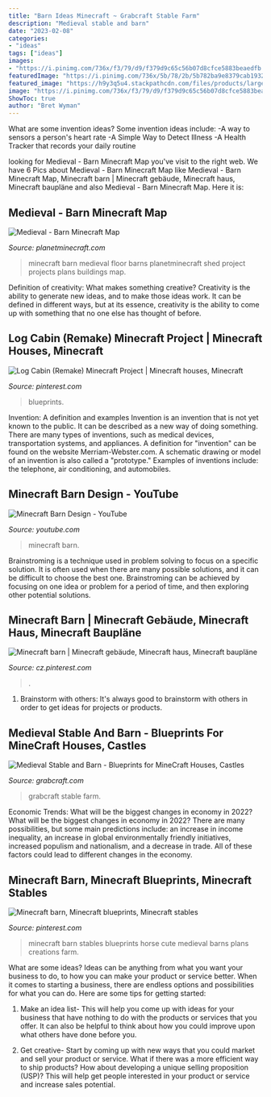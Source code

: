 ```yaml
---
title: "Barn Ideas Minecraft ~ Grabcraft Stable Farm"
description: "Medieval stable and barn"
date: "2023-02-08"
categories:
- "ideas"
tags: ["ideas"]
images:
- "https://i.pinimg.com/736x/f3/79/d9/f379d9c65c56b07d8cfce5883beaedfb.jpg"
featuredImage: "https://i.pinimg.com/736x/5b/78/2b/5b782ba9e8379cab1932de52a1114e63--minecraft-buildings-minecraft-creations.jpg"
featured_image: "https://h9y3q5u4.stackpathcdn.com/files/products/large/large_medieval-stable-and-barn-14432.png"
image: "https://i.pinimg.com/736x/f3/79/d9/f379d9c65c56b07d8cfce5883beaedfb.jpg"
ShowToc: true
author: "Bret Wyman"
---
```



What are some invention ideas?
Some invention ideas include:
-A way to sensors a person's heart rate 
-A Simple Way to Detect Illness 
-A Health Tracker that records your daily routine

	

		
looking for Medieval - Barn Minecraft Map you've visit to the right web. We have 6 Pics about Medieval - Barn Minecraft Map like Medieval - Barn Minecraft Map, Minecraft barn | Minecraft gebäude, Minecraft haus, Minecraft baupläne and also Medieval - Barn Minecraft Map. Here it is:
		
    
## Medieval - Barn Minecraft Map

<img loading=lazy src="https://static.planetminecraft.com/files/resource_media/screenshot/1225/2012-06-23_164843_2664882.jpg" onerror="this.onerror=null;this.src='https://tse1.mm.bing.net/th?id=OIP.47LwHYWvykHF4buzrdTFnQHaEq&amp;pid=15.1';" alt="Medieval - Barn Minecraft Map">

_Source: planetminecraft.com_

>minecraft barn medieval floor barns planetminecraft shed project projects plans buildings map. 

	

Definition of creativity: What makes something creative?
Creativity is the ability to generate new ideas, and to make those ideas work. It can be defined in different ways, but at its essence, creativity is the ability to come up with something that no one else has thought of before.

    
## Log Cabin (Remake) Minecraft Project | Minecraft Houses, Minecraft

<img loading=lazy src="https://i.pinimg.com/736x/f3/79/d9/f379d9c65c56b07d8cfce5883beaedfb.jpg" onerror="this.onerror=null;this.src='https://tse2.mm.bing.net/th?id=OIP.F4WJtlMVi9FKDlL5_QXccgHaGH&amp;pid=15.1';" alt="Log Cabin (Remake) Minecraft Project | Minecraft houses, Minecraft">

_Source: pinterest.com_

>blueprints. 

	

Invention: A definition and examples
Invention is an invention that is not yet known to the public. It can be described as a new way of doing something. There are many types of inventions, such as medical devices, transportation systems, and appliances. 
A definition for "invention" can be found on the website Merriam-Webster.com. A schematic drawing or model of an invention is also called a "prototype." 
Examples of inventions include: the telephone, air conditioning, and automobiles.

    
## Minecraft Barn Design - YouTube

<img loading=lazy src="http://i.ytimg.com/vi/VJPgRBFytU4/hqdefault.jpg" onerror="this.onerror=null;this.src='https://tse1.mm.bing.net/th?id=OIP.tjbg6R_FWb8VT_f6AvurPAHaFj&amp;pid=15.1';" alt="Minecraft Barn Design - YouTube">

_Source: youtube.com_

>minecraft barn. 

	

Brainstroming is a technique used in problem solving to focus on a specific solution. It is often used when there are many possible solutions, and it can be difficult to choose the best one. Brainstroming can be achieved by focusing on one idea or problem for a period of time, and then exploring other potential solutions.

    
## Minecraft Barn | Minecraft Gebäude, Minecraft Haus, Minecraft Baupläne

<img loading=lazy src="https://i.pinimg.com/736x/ba/1a/8b/ba1a8b5dc135462b11c21e3612fb7384.jpg" onerror="this.onerror=null;this.src='https://tse4.mm.bing.net/th?id=OIP.2cFgGbcnrSbOdX6FI2BZfwHaF0&amp;pid=15.1';" alt="Minecraft barn | Minecraft gebäude, Minecraft haus, Minecraft baupläne">

_Source: cz.pinterest.com_

>. 

	

1. Brainstorm with others: It's always good to brainstorm with others in order to get ideas for projects or products.

    
## Medieval Stable And Barn - Blueprints For MineCraft Houses, Castles

<img loading=lazy src="https://h9y3q5u4.stackpathcdn.com/files/products/large/large_medieval-stable-and-barn-14432.png" onerror="this.onerror=null;this.src='https://tse2.mm.bing.net/th?id=OIP.q7X49Ngi_-xQOfi2paiWRwHaHh&amp;pid=15.1';" alt="Medieval Stable and Barn - Blueprints for MineCraft Houses, Castles">

_Source: grabcraft.com_

>grabcraft stable farm. 

	

Economic Trends: What will be the biggest changes in economy in 2022?
What will be the biggest changes in economy in 2022? There are many possibilities, but some main predictions include: an increase in income inequality, an increase in global environmentally friendly initiatives, increased populism and nationalism, and a decrease in trade. All of these factors could lead to different changes in the economy.

    
## Minecraft Barn, Minecraft Blueprints, Minecraft Stables

<img loading=lazy src="https://i.pinimg.com/736x/5b/78/2b/5b782ba9e8379cab1932de52a1114e63--minecraft-buildings-minecraft-creations.jpg" onerror="this.onerror=null;this.src='https://tse3.mm.bing.net/th?id=OIP.UDJK53m1_l1KiGpaCUiFRAHaFD&amp;pid=15.1';" alt="Minecraft barn, Minecraft blueprints, Minecraft stables">

_Source: pinterest.com_

>minecraft barn stables blueprints horse cute medieval barns plans creations farm. 

	

What are some ideas?
Ideas can be anything from what you want your business to do, to how you can make your product or service better. When it comes to starting a business, there are endless options and possibilities for what you can do. Here are some tips for getting started: 
1. Make an idea list- This will help you come up with ideas for your business that have nothing to do with the products or services that you offer. It can also be helpful to think about how you could improve upon what others have done before you.

2. Get creative- Start by coming up with new ways that you could market and sell your product or service. What if there was a more efficient way to ship products? How about developing a unique selling proposition (USP)? This will help get people interested in your product or service and increase sales potential. 


